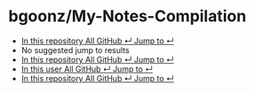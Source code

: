 # bgoonz/My-Notes-Compilation

*  [ In this repository All GitHub ↵ Jump to ↵](bgoonz-my-notes-compilation.md)
*  No suggested jump to results
*  [ In this repository All GitHub ↵ Jump to ↵](bgoonz-my-notes-compilation.md)
*  [ In this user All GitHub ↵ Jump to ↵](bgoonz-my-notes-compilation.md)
*  [ In this repository All GitHub ↵ Jump to ↵](bgoonz-my-notes-compilation.md)

